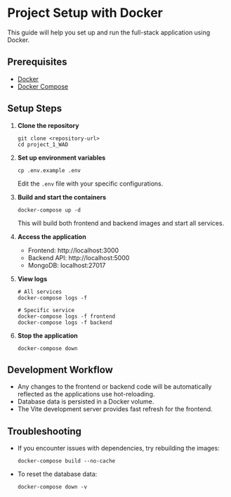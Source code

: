 # Project Setup with Docker

This guide will help you set up and run the full-stack application using Docker.

## Prerequisites

- [Docker](https://www.docker.com/get-started)
- [Docker Compose](https://docs.docker.com/compose/install/)

## Setup Steps ##

1. **Clone the repository**
   ```
   git clone <repository-url>
   cd project_1_WAD
   ```

2. **Set up environment variables**
   ```
   cp .env.example .env
   ```
   Edit the `.env` file with your specific configurations.

3. **Build and start the containers**
   ```
   docker-compose up -d
   ```
   This will build both frontend and backend images and start all services.

4. **Access the application**
    - Frontend: http://localhost:3000
    - Backend API: http://localhost:5000
    - MongoDB: localhost:27017

5. **View logs**
   ```
   # All services
   docker-compose logs -f
   
   # Specific service
   docker-compose logs -f frontend
   docker-compose logs -f backend
   ```

6. **Stop the application**
   ```
   docker-compose down
   ```

## Development Workflow

- Any changes to the frontend or backend code will be automatically reflected as the applications use hot-reloading.
- Database data is persisted in a Docker volume.
- The Vite development server provides fast refresh for the frontend.

## Troubleshooting

- If you encounter issues with dependencies, try rebuilding the images:
  ```
  docker-compose build --no-cache
  ```

- To reset the database data:
  ```
  docker-compose down -v
  ```